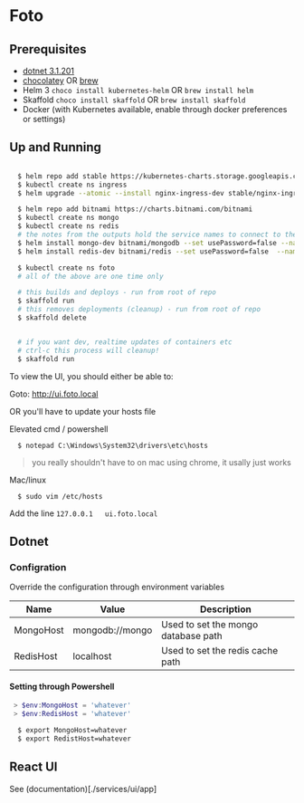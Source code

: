# Foto

## Prerequisites

- [dotnet 3.1.201 ](https://dotnet.microsoft.com/download/dotnet-core/3.1)
- [chocolatey](https://chocolatey.org/) OR [brew](https://brew.sh/)
- Helm 3 `choco install kubernetes-helm` OR `brew install helm`
- Skaffold `choco install skaffold` OR `brew install skaffold`
- Docker (with Kubernetes available, enable through docker preferences or settings)

## Up and Running

```bash

  $ helm repo add stable https://kubernetes-charts.storage.googleapis.com/
  $ kubectl create ns ingress
  $ helm upgrade --atomic --install nginx-ingress-dev stable/nginx-ingress --namespace ingress --set controller.ingressClass=dev

  $ helm repo add bitnami https://charts.bitnami.com/bitnami
  $ kubectl create ns mongo
  $ kubectl create ns redis
  # the notes from the outputs hold the service names to connect to them
  $ helm install mongo-dev bitnami/mongodb --set usePassword=false --namespace mongo
  $ helm install redis-dev bitnami/redis --set usePassword=false  --namespace redis

  $ kubectl create ns foto
  # all of the above are one time only

  # this builds and deploys - run from root of repo
  $ skaffold run
  # this removes deployments (cleanup) - run from root of repo
  $ skaffold delete


  # if you want dev, realtime updates of containers etc
  # ctrl-c this process will cleanup!
  $ skaffold run

```

To view the UI, you should either be able to:

Goto: http://ui.foto.local

OR you'll have to update your hosts file

Elevated cmd / powershell
```
  $ notepad C:\Windows\System32\drivers\etc\hosts
```

> you really shouldn't have to on mac using chrome, it usally just works

Mac/linux
```
  $ sudo vim /etc/hosts
```

Add the line `127.0.0.1   ui.foto.local`

## Dotnet

### Configration

Override the configuration through environment variables

| Name | Value | Description |
|-|-|-|
| MongoHost | mongodb://mongo | Used to set the mongo database path |
| RedisHost | localhost | Used to set the redis cache path |

#### Setting through Powershell

```powershell
 > $env:MongoHost = 'whatever'
 > $env:RedisHost = 'whatever'
```

```bash
  $ export MongoHost=whatever
  $ export RedistHost=whatever
```

## React UI

See (documentation)[./services/ui/app]